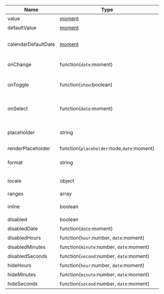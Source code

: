 | Name                | Type                                       | Default    | Description     |
|---------------------|--------------------------------------------|------------|-----------------|
| value               | [moment](http://momentjs.com/)             |            | 值`受控`           |
| defaultValue        | [moment](http://momentjs.com/)             |            | 默认值             |
| calendarDefaultDate | [moment](http://momentjs.com/)             |            | 日历面板默认呈现的日期时间   |
| onChange            | function(`date`:moment)                    |            | 值改变后的回调函数       |
| onToggle            | function(`show`:boolean)                   |            | 打开或者关闭日历版本的回调函数 |
| onSelect            | function(`date`:moment)                    |            | 选择日期或者时间的回调函数   |
| placeholder         | string                                     |            | 没有值时候默认显示内容     |
| renderPlaceholder   | function(`placeholder`:node,`date`:moment) |            |                 |
| format              | string                                     | YYYY-MM-DD | 日期显示格式化         |
| locale              | object                                     |            | 本地化对应的语言描述      |
| ranges              | array                                      | [...]      | 快捷项配置           |
| inline              | boolean                                    |            | 默认显示日历面板        |
| disabled            | boolean                                    |            | 禁用组件            |
| disabledDate        | function(`date`:moment)                    |            | 禁用日期            |
| disabledHours       | function(`hour`:number, `date`:moment)     |            | 禁用小时            |
| disabledMinutes     | function(`minute`:number, `date`:moment)   |            | 禁用分钟            |
| disabledSeconds     | function(`second`:number, `date`:moment)   |            | 禁用秒             |
| hideHours           | function(`hour`:number, `date`:moment)     |            | 隐藏小时            |
| hideMinutes         | function(`minute`:number, `date`:moment)   |            | 隐藏分钟            |
| hideSeconds         | function(`second`:number, `date`:moment)   |            | 隐藏秒             |

